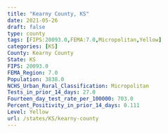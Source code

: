 ```yaml
---
title: "Kearny County, KS"
date: 2021-05-26
draft: false
type: county
tags: [FIPS:20093.0,FEMA:7.0,Micropolitan,Yellow]
categories: [KS]
County: Kearny County
State: KS
FIPS: 20093.0
FEMA_Region: 7.0
Population: 3838.0
NCHS_Urban_Rural_Classification: Micropolitan
Tests_in_prior_14_days: 27.0
Fourteen_day_test_rate_per_100000: 703.0
Percent_Positivity_in_prior_14_days: 0.111
Level: Yellow
url: /states/KS/kearny-county
---
```



